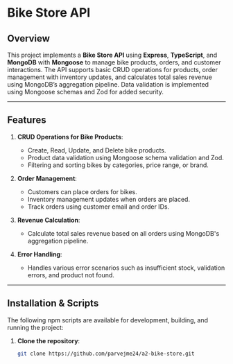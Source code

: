# Bike Store API

## Overview

This project implements a **Bike Store API** using **Express**, **TypeScript**, and **MongoDB** with **Mongoose** to manage bike products, orders, and customer interactions. The API supports basic CRUD operations for products, order management with inventory updates, and calculates total sales revenue using MongoDB’s aggregation pipeline. Data validation is implemented using Mongoose schemas and Zod for added security.

---

## Features

1. **CRUD Operations for Bike Products**:

   - Create, Read, Update, and Delete bike products.
   - Product data validation using Mongoose schema validation and Zod.
   - Filtering and sorting bikes by categories, price range, or brand.

2. **Order Management**:

   - Customers can place orders for bikes.
   - Inventory management updates when orders are placed.
   - Track orders using customer email and order IDs.

3. **Revenue Calculation**:

   - Calculate total sales revenue based on all orders using MongoDB's aggregation pipeline.

4. **Error Handling**:
   - Handles various error scenarios such as insufficient stock, validation errors, and product not found.

---

## Installation & Scripts

The following npm scripts are available for development, building, and running the project:

1. **Clone the repository**:
   ```bash
   git clone https://github.com/parvejme24/a2-bike-store.git
   ```

